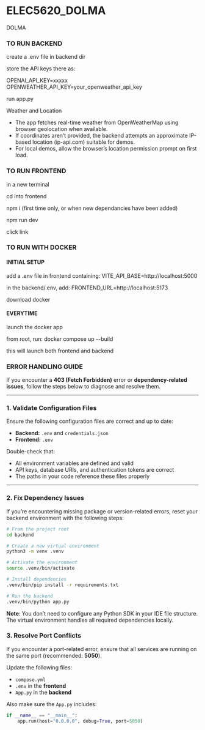 # ELEC5620\_DOLMA

DOLMA

### TO RUN BACKEND

create a .env file in backend dir

store the API keys there as:

OPENAI_API_KEY=xxxxx
OPENWEATHER_API_KEY=your_openweather_api_key

run app.py

Weather and Location
- The app fetches real-time weather from OpenWeatherMap using browser geolocation when available.
- If coordinates aren’t provided, the backend attempts an approximate IP-based location (ip-api.com) suitable for demos.
- For local demos, allow the browser’s location permission prompt on first load.


### TO RUN FRONTEND

in a new terminal

cd into frontend

npm i (first time only, or when new dependancies have been added)

npm run dev

click link

### TO RUN WITH DOCKER

#### INITIAL SETUP

add a .env file in frontend containing: VITE_API_BASE=http://localhost:5000

in the backend/.env, add: FRONTEND_URL=http://localhost:5173

download docker

#### EVERYTIME

launch the docker app

from root, run: docker compose up --build

this will launch both frontend and backend



### ERROR HANDLING GUIDE

If you encounter a **403 (Fetch Forbidden)** error or **dependency-related issues**, follow the steps below to diagnose and resolve them.

---

### 1. Validate Configuration Files
Ensure the following configuration files are correct and up to date:

- **Backend:** `.env` and `credentials.json`
- **Frontend:** `.env`

Double-check that:
- All environment variables are defined and valid  
- API keys, database URIs, and authentication tokens are correct  
- The paths in your code reference these files properly  

---

### 2. Fix Dependency Issues
If you’re encountering missing package or version-related errors, reset your backend environment with the following steps:

```bash
# From the project root
cd backend

# Create a new virtual environment
python3 -m venv .venv                            

# Activate the environment
source .venv/bin/activate

# Install dependencies
.venv/bin/pip install -r requirements.txt

# Run the backend
.venv/bin/python app.py

```

**Note**: You don’t need to configure any Python SDK in your IDE file structure.  
The virtual environment handles all required dependencies locally.  

### 3. Resolve Port Conflicts  
If you encounter a port-related error, ensure that all services are running on the same port (recommended: **5050**).  

Update the following files:  
- `compose.yml`  
- `.env` in the **frontend**  
- `App.py` in the **backend**  

Also make sure the `App.py` includes:  

```python
if __name__ == "__main__":
    app.run(host="0.0.0.0", debug=True, port=5050)
```

